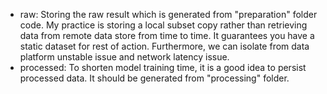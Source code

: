 - raw: Storing the raw result which is generated from "preparation" folder code. My practice is storing a local subset copy rather than retrieving data from remote data store from time to time. It guarantees you have a static dataset for rest of action. Furthermore, we can isolate from data platform unstable issue and network latency issue.
- processed: To shorten model training time, it is a good idea to persist processed data. It should be generated from "processing" folder.